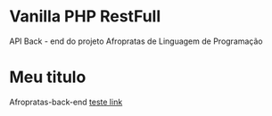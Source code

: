 # Vanilla PHP RestFull
   API
   Back - end do projeto Afropratas de Linguagem de Programação

# Meu titulo
 Afropratas-back-end
[teste link](https:google.com)